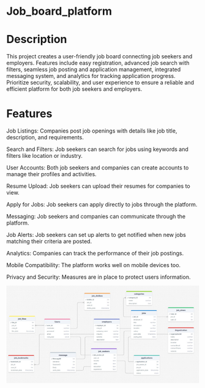 # Job_board_platform
# Description
This project creates a user-friendly job board connecting job seekers and employers. Features include easy registration, advanced job search with filters, seamless job posting and application management, integrated messaging system, and analytics for tracking application progress. Prioritize security, scalability, and user experience to ensure a reliable and efficient platform for both job seekers and employers.
# Features
Job Listings: Companies post job openings with details like job title, description, and requirements.

Search and Filters: Job seekers can search for jobs using keywords and filters like location or industry.

User Accounts: Both job seekers and companies can create accounts to manage their profiles and activities.

Resume Upload: Job seekers can upload their resumes for companies to view.

Apply for Jobs: Job seekers can apply directly to jobs through the platform.

Messaging: Job seekers and companies can communicate through the platform.

Job Alerts: Job seekers can set up alerts to get notified when new jobs matching their criteria are posted.

Analytics: Companies can track the performance of their job postings.

Mobile Compatibility: The platform works well on mobile devices too.

Privacy and Security: Measures are in place to protect users information.

![JOB_PORTAL](https://github.com/Varshinisenthilkumar12/Job_board_platform/blob/main/WhatsApp%20Image%202024-04-29%20at%2011.34.09%20PM.jpeg?raw=true)

